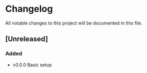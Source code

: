 # Changelog

All notable changes to this project will be documented in this file.

## [Unreleased]

### Added

- v0.0.0 Basic setup
